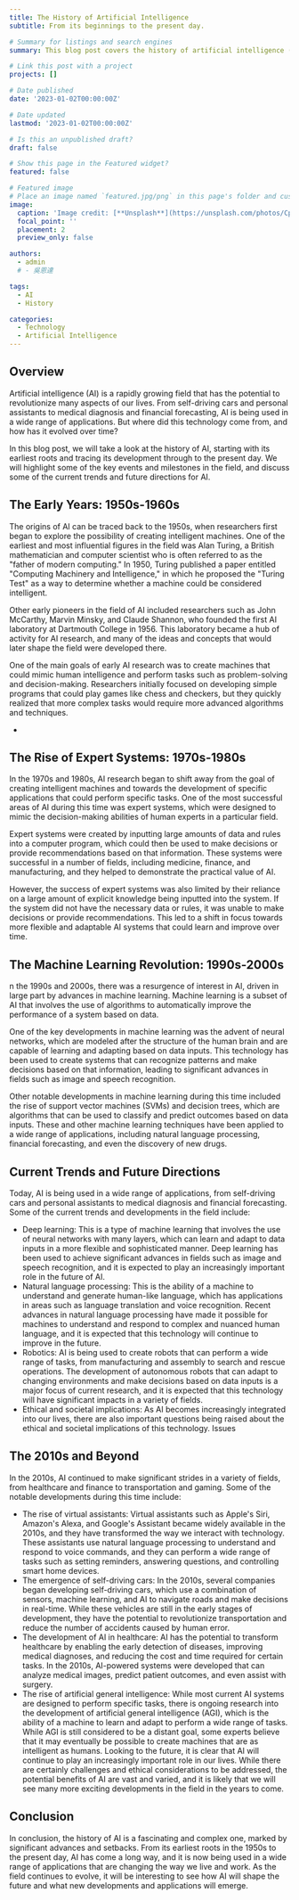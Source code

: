 ```yaml
---
title: The History of Artificial Intelligence
subtitle: From its beginnings to the present day.

# Summary for listings and search engines
summary: This blog post covers the history of artificial intelligence (AI) from its beginnings up until the present day. It includes a timeline of key events and milestones in the development of AI, as well as a discussion of current trends and future directions for the field.

# Link this post with a project
projects: []

# Date published
date: '2023-01-02T00:00:00Z'

# Date updated
lastmod: '2023-01-02T00:00:00Z'

# Is this an unpublished draft?
draft: false

# Show this page in the Featured widget?
featured: false

# Featured image
# Place an image named `featured.jpg/png` in this page's folder and customize its options here.
image:
  caption: 'Image credit: [**Unsplash**](https://unsplash.com/photos/CpkOjOcXdUY)'
  focal_point: ''
  placement: 2
  preview_only: false

authors:
  - admin
  # - 吳恩達

tags:
  - AI
  - History

categories:
  - Technology
  - Artificial Intelligence
---
```


## Overview

Artificial intelligence (AI) is a rapidly growing field that has the potential to revolutionize many aspects of our lives. From self-driving cars and personal assistants to medical diagnosis and financial forecasting, AI is being used in a wide range of applications. But where did this technology come from, and how has it evolved over time?

In this blog post, we will take a look at the history of AI, starting with its earliest roots and tracing its development through to the present day. We will highlight some of the key events and milestones in the field, and discuss some of the current trends and future directions for AI.


## The Early Years: 1950s-1960s

The origins of AI can be traced back to the 1950s, when researchers first began to explore the possibility of creating intelligent machines. One of the earliest and most influential figures in the field was Alan Turing, a British mathematician and computer scientist who is often referred to as the "father of modern computing." In 1950, Turing published a paper entitled "Computing Machinery and Intelligence," in which he proposed the "Turing Test" as a way to determine whether a machine could be considered intelligent.

Other early pioneers in the field of AI included researchers such as John McCarthy, Marvin Minsky, and Claude Shannon, who founded the first AI laboratory at Dartmouth College in 1956. This laboratory became a hub of activity for AI research, and many of the ideas and concepts that would later shape the field were developed there.

One of the main goals of early AI research was to create machines that could mimic human intelligence and perform tasks such as problem-solving and decision-making. Researchers initially focused on developing simple programs that could play games like chess and checkers, but they quickly realized that more complex tasks would require more advanced algorithms and techniques.






- 


## The Rise of Expert Systems: 1970s-1980s

In the 1970s and 1980s, AI research began to shift away from the goal of creating intelligent machines and towards the development of specific applications that could perform specific tasks. One of the most successful areas of AI during this time was expert systems, which were designed to mimic the decision-making abilities of human experts in a particular field.

Expert systems were created by inputting large amounts of data and rules into a computer program, which could then be used to make decisions or provide recommendations based on that information. These systems were successful in a number of fields, including medicine, finance, and manufacturing, and they helped to demonstrate the practical value of AI.

However, the success of expert systems was also limited by their reliance on a large amount of explicit knowledge being inputted into the system. If the system did not have the necessary data or rules, it was unable to make decisions or provide recommendations. This led to a shift in focus towards more flexible and adaptable AI systems that could learn and improve over time.



## The Machine Learning Revolution: 1990s-2000s

n the 1990s and 2000s, there was a resurgence of interest in AI, driven in large part by advances in machine learning. Machine learning is a subset of AI that involves the use of algorithms to automatically improve the performance of a system based on data.

One of the key developments in machine learning was the advent of neural networks, which are modeled after the structure of the human brain and are capable of learning and adapting based on data inputs. This technology has been used to create systems that can recognize patterns and make decisions based on that information, leading to significant advances in fields such as image and speech recognition.

Other notable developments in machine learning during this time included the rise of support vector machines (SVMs) and decision trees, which are algorithms that can be used to classify and predict outcomes based on data inputs. These and other machine learning techniques have been applied to a wide range of applications, including natural language processing, financial forecasting, and even the discovery of new drugs.


## Current Trends and Future Directions

Today, AI is being used in a wide range of applications, from self-driving cars and personal assistants to medical diagnosis and financial forecasting. Some of the current trends and developments in the field include:

- Deep learning: This is a type of machine learning that involves the use of neural networks with many layers, which can learn and adapt to data inputs in a more flexible and sophisticated manner. Deep learning has been used to achieve significant advances in fields such as image and speech recognition, and it is expected to play an increasingly important role in the future of AI.
- Natural language processing: This is the ability of a machine to understand and generate human-like language, which has applications in areas such as language translation and voice recognition. Recent advances in natural language processing have made it possible for machines to understand and respond to complex and nuanced human language, and it is expected that this technology will continue to improve in the future.
- Robotics: AI is being used to create robots that can perform a wide range of tasks, from manufacturing and assembly to search and rescue operations. The development of autonomous robots that can adapt to changing environments and make decisions based on data inputs is a major focus of current research, and it is expected that this technology will have significant impacts in a variety of fields.
- Ethical and societal implications: As AI becomes increasingly integrated into our lives, there are also important questions being raised about the ethical and societal implications of this technology. Issues


## The 2010s and Beyond

In the 2010s, AI continued to make significant strides in a variety of fields, from healthcare and finance to transportation and gaming. Some of the notable developments during this time include:

- The rise of virtual assistants: Virtual assistants such as Apple's Siri, Amazon's Alexa, and Google's Assistant became widely available in the 2010s, and they have transformed the way we interact with technology. These assistants use natural language processing to understand and respond to voice commands, and they can perform a wide range of tasks such as setting reminders, answering questions, and controlling smart home devices.
- The emergence of self-driving cars: In the 2010s, several companies began developing self-driving cars, which use a combination of sensors, machine learning, and AI to navigate roads and make decisions in real-time. While these vehicles are still in the early stages of development, they have the potential to revolutionize transportation and reduce the number of accidents caused by human error.
- The development of AI in healthcare: AI has the potential to transform healthcare by enabling the early detection of diseases, improving medical diagnoses, and reducing the cost and time required for certain tasks. In the 2010s, AI-powered systems were developed that can analyze medical images, predict patient outcomes, and even assist with surgery.
- The rise of artificial general intelligence: While most current AI systems are designed to perform specific tasks, there is ongoing research into the development of artificial general intelligence (AGI), which is the ability of a machine to learn and adapt to perform a wide range of tasks. While AGI is still considered to be a distant goal, some experts believe that it may eventually be possible to create machines that are as intelligent as humans.
Looking to the future, it is clear that AI will continue to play an increasingly important role in our lives. While there are certainly challenges and ethical considerations to be addressed, the potential benefits of AI are vast and varied, and it is likely that we will see many more exciting developments in the field in the years to come.


## Conclusion

In conclusion, the history of AI is a fascinating and complex one, marked by significant advances and setbacks. From its earliest roots in the 1950s to the present day, AI has come a long way, and it is now being used in a wide range of applications that are changing the way we live and work. As the field continues to evolve, it will be interesting to see how AI will shape the future and what new developments and applications will emerge.